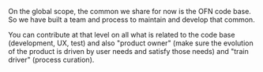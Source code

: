 On the global scope, the common we share for now is the OFN code base. So we have built a team and process to maintain and develop that common.

You can contribute at that level on all what is related to the code base (development, UX, test) and also "product owner" (make sure the evolution of the product is driven by user needs and satisfy those needs) and "train driver" (process curation).